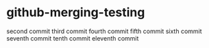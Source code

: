 # github-merging-testing
second commit
third commit
fourth commit
fifth commit
sixth commit
seventh commit
tenth commit
eleventh commit
